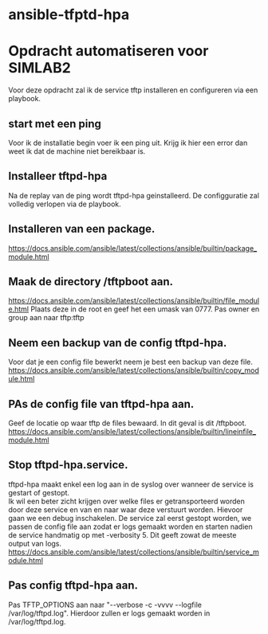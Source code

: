# ansible-tfptd-hpa
# Opdracht automatiseren voor SIMLAB2
 
Voor deze opdracht zal ik de service tftp installeren en configureren via een playbook.
 
## start met een ping
Voor ik de installatie begin voer ik een ping uit.  Krijg ik hier een error dan weet ik dat de machine niet bereikbaar is.
 
## Installeer tftpd-hpa
Na de replay van de ping wordt tftpd-hpa geinstalleerd.
De configguratie zal volledig verlopen via de playbook.
 
## Installeren van een package.
https://docs.ansible.com/ansible/latest/collections/ansible/builtin/package_module.html

## Maak de directory /tftpboot aan.
https://docs.ansible.com/ansible/latest/collections/ansible/builtin/file_module.html
Plaats deze in de root en geef het een umask van 0777.  Pas owner en group aan naar tftp:tftp

## Neem een backup van de config tftpd-hpa.
Voor dat je een config file bewerkt neem je best een backup van deze file.
https://docs.ansible.com/ansible/latest/collections/ansible/builtin/copy_module.html

## PAs de config file van tftpd-hpa aan.
Geef de locatie op waar tftp de files bewaard. In dit geval is dit /tftpboot.
https://docs.ansible.com/ansible/latest/collections/ansible/builtin/lineinfile_module.html

## Stop tftpd-hpa.service.
tftpd-hpa maakt enkel een log aan in de syslog over wanneer de service is gestart of gestopt.  
Ik wil een beter zicht krijgen over welke files er getransporteerd worden door deze service en van en naar waar deze verstuurt worden.
Hievoor gaan we een debug inschakelen.  De service zal eerst gestopt worden, we passen de config file aan zodat er logs gemaakt worden en starten nadien de service handmatig op met -verbosity 5.  Dit geeft zowat de meeste output van logs.
https://docs.ansible.com/ansible/latest/collections/ansible/builtin/service_module.html

## Pas config tftpd-hpa aan.
Pas TFTP_OPTIONS aan naar "--verbose -c -vvvv --logfile /var/log/tftpd.log".
Hierdoor zullen er logs gemaakt worden in /var/log/tftpd.log.


